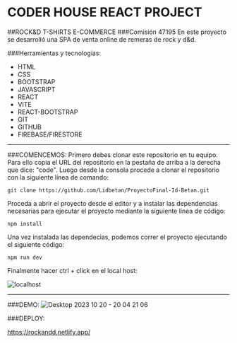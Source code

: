 # CODER HOUSE REACT PROJECT
##ROCK&D T-SHIRTS E-COMMERCE
###Comisión 47195
En este proyecto se desarrolló una SPA de venta online de remeras de rock y d&d. 

###Herramientas y tecnologías:
- HTML
- CSS
- BOOTSTRAP
- JAVASCRIPT
- REACT
- VITE
- REACT-BOOTSTRAP
- GIT
- GITHUB
- FIREBASE/FIRESTORE

------------


###COMENCEMOS:
Primero debes clonar este repositorio en tu equipo. Para ello copia el URL del repositorio en la pestaña de arriba a la derecha que dice:  "code".
Luego desde la consola procede a clonar el repositorio con la siguiente línea de comando:

`git clone https://github.com/Lidbetan/ProyectoFinal-Id-Betan.git`

Proceda a abrir el proyecto desde el editor y a instalar las dependencias necesarias para ejecutar el proyecto mediante la siguiente línea de código: 


`npm install`

Una vez instalada las dependecias, podemos correr el proyecto ejecutando el siguiente código:

`npm run dev`

Finalmente hacer ctrl + click en el local host:

![localhost](https://github.com/Lidbetan/ProyectoFinal-Id-Betan/assets/131318671/82bde1d1-1549-42eb-abf3-3762a60857f3)

------------



###DEMO:
![Desktop 2023 10 20 - 20 04 21 06](https://github.com/Lidbetan/ProyectoFinal-Id-Betan/assets/131318671/ed44b6c0-6e3f-4442-bea6-f2a182b85b84)

###DEPLOY:

https://rockandd.netlify.app/
